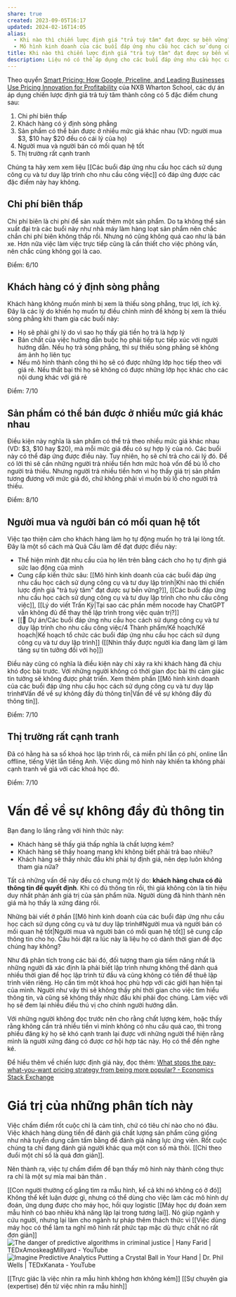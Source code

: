```yaml
---
share: true
created: 2023-09-05T16:17
updated: 2024-02-16T14:05
alias:
  - Khi nào thì chiến lược định giá "trả tuỳ tâm" đạt được sự bền vững?
  - Mô hình kinh doanh của các buổi đáp ứng nhu cầu học cách sử dụng công cụ và tư duy lập trình
title: Khi nào thì chiến lược định giá "trả tuỳ tâm" đạt được sự bền vững?
description: Liệu nó có thể áp dụng cho các buổi đáp ứng nhu cầu học cách sử dụng công cụ và tư duy lập trình không?
---
```


Theo quyển [Smart Pricing: How Google, Priceline, and Leading Businesses Use Pricing Innovation for Profitability](Raju-Smart-Pricing.pdf) của NXB Wharton School, các dự án áp dụng chiến lược định giá trả tuỳ tâm thành công có 5 đặc điểm chung sau:
1. Chi phí biên thấp
2. Khách hàng có ý định sòng phẳng
3. Sản phẩm có thể bán được ở nhiều mức giá khác nhau (VD: người mua $3, $10 hay $20 đều có cái lý của họ) 
4. Người mua và người bán có mối quan hệ tốt
5. Thị trường rất cạnh tranh

Chúng ta hãy xem xem liệu [[Các buổi đáp ứng nhu cầu học cách sử dụng công cụ và tư duy lập trình cho nhu cầu công việc]] có đáp ứng được các đặc điểm này hay không.

## Chi phí biên thấp
Chi phí biên là chi phí để sản xuất thêm một sản phẩm. Do ta không thể sản xuất đại trà các buổi này như nhà máy làm hàng loạt sản phẩm nên chắc chắn chi phí biên không thấp rồi. Nhưng nó cũng không quá cao như là bán xe. Hơn nữa việc làm việc trực tiếp cũng là cần thiết cho việc phỏng vấn, nên chắc cũng không gọi là cao.

Điểm: 6/10

## Khách hàng có ý định sòng phẳng
Khách hàng không muốn mình bị xem là thiếu sòng phẳng, trục lợi, ích kỷ. Đây là các lý do khiến họ muốn tự điều chỉnh mình để không bị xem là thiếu sòng phẳng khi tham gia các buổi này:
- Họ sẽ phải ghi lý do vì sao họ thấy giá tiền họ trả là hợp lý
- Bản chất của việc hướng dẫn buộc họ phải tiếp tục tiếp xúc với người hướng dẫn. Nếu họ trả sòng phẳng, thì sự thiếu sòng phẳng sẽ không ám ảnh họ liên tục
- Nếu mô hình thành công thì họ sẽ có được những lớp học tiếp theo với giá rẻ. Nếu thất bại thì họ sẽ không có được những lớp học khác cho các nội dung khác với giá rẻ

Điểm: 7/10

##  Sản phẩm có thể bán được ở nhiều mức giá khác nhau 
Điều kiện này nghĩa là sản phẩm có thể trả theo nhiều mức giá khác nhau (VD: $3, $10 hay $20), mà mỗi mức giá đều có sự hợp lý của nó. Các buổi này có thể đáp ứng được điều này.  Tuy nhiên, họ sẽ chỉ trả cho cái lý đó. Để có lời thì sẽ cần những người trả nhiều tiền hơn mức hoà vốn để bù lỗ cho người trả thiếu. Nhưng người trả nhiều tiền hơn vì họ thấy giá trị sản phẩm tương đương với mức giá đó, chứ không phải vì muốn bù lỗ cho người trả thiếu.

Điểm: 8/10

## Người mua và người bán có mối quan hệ tốt
Việc tạo thiện cảm cho khách hàng làm họ tự động muốn họ trả lại lòng tốt. Đây là một số cách mà Quả Cầu làm để đạt được điều này:
 - Thể hiện mình đặt nhu cầu của họ lên trên bằng cách cho họ tự định giá sức lao động của mình
 - Cung cấp kiến thức sâu: [[Mô hình kinh doanh của các buổi đáp ứng nhu cầu học cách sử dụng công cụ và tư duy lập trình|Khi nào thì chiến lược định giá "trả tuỳ tâm" đạt được sự bền vững?]], [[Các buổi đáp ứng nhu cầu học cách sử dụng công cụ và tư duy lập trình cho nhu cầu công việc]], [[Lý do viết Trấn Kỳ|Tại sao các phần mềm nocode hay ChatGPT vẫn không đủ để thay thế lập trình trong việc quản trị?]]
 - [[📐 Dự án/Các buổi đáp ứng nhu cầu học cách sử dụng công cụ và tư duy lập trình cho nhu cầu công việc/4 Thành phẩm/Kế hoạch/Kế hoạch|Kế hoạch tổ chức các buổi đáp ứng nhu cầu học cách sử dụng công cụ và tư duy lập trình]] ([[Nhìn thấy được người kia đang làm gì làm tăng sự tin tưởng đối với họ]])

Điều này cũng có nghĩa là điều kiện này chỉ xảy ra khi khách hàng đã chịu khó đọc bài trước. Với những người không có thời gian đọc bài thì cảm giác tin tưởng sẽ không được phát triển. Xem thêm phần [[Mô hình kinh doanh của các buổi đáp ứng nhu cầu học cách sử dụng công cụ và tư duy lập trình#Vấn đề về sự không đầy đủ thông tin|Vấn đề về sự không đầy đủ thông tin]].

 Điểm: 7/10
 
## Thị trường rất cạnh tranh                                                             
Đã có hằng hà sa số khoá học lập trình rồi, cả miễn phí lẫn có phí, online lẫn offline, tiếng Việt lẫn tiếng Anh. Việc dùng mô hình này khiến ta không phải cạnh tranh về giá với các khoá học đó. 

Điểm: 7/10

# Vấn đề về sự không đầy đủ thông tin
Bạn đang lo lắng rằng với hình thức này:
- Khách hàng sẽ thấy giá thấp nghĩa là chất lượng kém?
- Khách hàng sẽ thấy hoang mang khi không biết phải trả bao nhiêu?
- Khách hàng sẽ thấy nhức đầu khi phải tự định giá, nên dẹp luôn không tham gia nữa?

Tất cả những vấn đề này đều có chung một lý do: **khách hàng chưa có đủ thông tin để quyết định**. Khi có đủ thông tin rồi, thì giá không còn là tín hiệu duy nhất phản ánh giá trị của sản phẩm nữa. Người dùng đã hình thành nên giá mà họ thấy là xứng đáng rồi.

Những bài viết ở phần [[Mô hình kinh doanh của các buổi đáp ứng nhu cầu học cách sử dụng công cụ và tư duy lập trình#Người mua và người bán có mối quan hệ tốt|Người mua và người bán có mối quan hệ tốt]] sẽ cung cấp thông tin cho họ. Câu hỏi đặt ra lúc này là liệu họ có dành thời gian để đọc chúng hay không?

Như đã phân tích trong các bài đó, đối tượng tham gia tiềm năng nhất là những người đã xác định là phải biết lập trình nhưng không thể dành quá nhiều thời gian để học lập trình từ đầu và cũng không có tiền để thuê lập trình viên riêng. Họ cần tìm một khoá học phù hợp với các giới hạn hiện tại của mình. Người như vậy thì sẽ không thấy phí thời gian cho việc tìm hiểu thông tin, và cũng sẽ không thấy nhức đầu khi phải đọc chúng. Làm việc với họ sẽ đem lại nhiều điều thú vị cho chính người hướng dẫn.

Với những người không đọc trước nên cho rằng chất lượng kém, hoặc thấy rằng không cần trả nhiều tiền vì mình không có nhu cầu quá cao, thì trong phiếu đăng ký họ sẽ khó cạnh tranh lại được với những người thể hiện rằng mình là người xứng đáng có được cơ hội hợp tác này. Họ có thể đến nghe ké.

Để hiểu thêm về chiến lược định giá này, đọc thêm: [What stops the pay-what-you-want pricing strategy from being more popular? - Economics Stack Exchange](https://economics.stackexchange.com/q/57273/45941)

# Giá trị của những phân tích này

Việc chấm điểm rốt cuộc chỉ là cảm tính, chứ có tiêu chí nào cho nó đâu. Việc khách hàng dùng tiền để đánh giá chất lượng sản phẩm cũng giống như nhà tuyển dụng cầm tấm bằng để đánh giá năng lực ứng viên. Rốt cuộc chúng ta chỉ đang đánh giá người khác qua một con số mà thôi. [[Chỉ theo đuổi một chỉ số là quá đơn giản]].

Nên thành ra, việc tự chấm điểm để bạn thấy mô hình này thành công thực ra chỉ là một sự mỉa mai bản thân .

[[Con người thường cố gắng tìm ra mẫu hình, kể cả khi nó không có ở đó]]
Không thể kết luận được gì, nhưng có thể dùng cho việc làm các mô hình dự đoán, ứng dụng được cho máy học, hồi quy logistic 
[[Máy học dự đoán xem mẫu hình có bao nhiêu khả năng lặp lại trong tương lai]]. Nó giúp ngành y cứu người, nhưng lại làm cho ngành tư pháp thêm thách thức vì [[Việc dùng máy học có thể làm ta nghĩ mô hình rất phức tạp mặc dù thực chất nó rất đơn giản]]
![The danger of predictive algorithms in criminal justice | Hany Farid | TEDxAmoskeagMillyard - YouTube](https://youtu.be/p-82YeUPQh0?si=oVmv52ZlZoym0Rum)
![Imagine Predictive Analytics Putting a Crystal Ball in Your Hand | Dr. Phil Wells | TEDxKanata - YouTube](https://youtu.be/QWps8A-hljw?si=-1uQbDlJ7Ww8sE_S)

[[Trực giác là việc nhìn ra mẫu hình không hơn không kém]]
[[Sự chuyên gia (expertise) đến từ việc nhìn ra mẫu hình]]